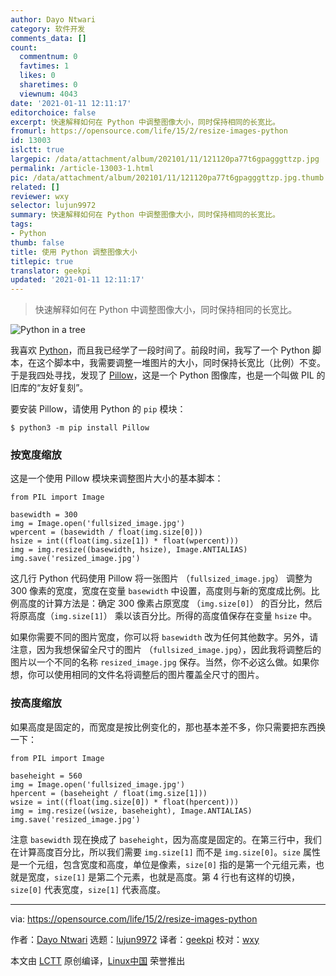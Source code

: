 ```yaml
---
author: Dayo Ntwari
category: 软件开发
comments_data: []
count:
  commentnum: 0
  favtimes: 1
  likes: 0
  sharetimes: 0
  viewnum: 4043
date: '2021-01-11 12:11:17'
editorchoice: false
excerpt: 快速解释如何在 Python 中调整图像大小，同时保持相同的长宽比。
fromurl: https://opensource.com/life/15/2/resize-images-python
id: 13003
islctt: true
largepic: /data/attachment/album/202101/11/121120pa77t6gpagggttzp.jpg
permalink: /article-13003-1.html
pic: /data/attachment/album/202101/11/121120pa77t6gpagggttzp.jpg.thumb.jpg
related: []
reviewer: wxy
selector: lujun9972
summary: 快速解释如何在 Python 中调整图像大小，同时保持相同的长宽比。
tags:
- Python
thumb: false
title: 使用 Python 调整图像大小
titlepic: true
translator: geekpi
updated: '2021-01-11 12:11:17'
---
```



> 
> 快速解释如何在 Python 中调整图像大小，同时保持相同的长宽比。
> 
> 
> 


![Python in a tree](/data/attachment/album/202101/11/121120pa77t6gpagggttzp.jpg "Python in a tree")


我喜欢 [Python](http://python.org/ "Python Programming Language – Official Website")，而且我已经学了一段时间了。前段时间，我写了一个 Python 脚本，在这个脚本中，我需要调整一堆图片的大小，同时保持长宽比（比例）不变。于是我四处寻找，发现了 [Pillow](https://pypi.org/project/Pillow/ "Python Imaging Library")，这是一个 Python 图像库，也是一个叫做 PIL 的旧库的“友好复刻”。


要安装 Pillow，请使用 Python 的 `pip` 模块：



```
$ python3 -m pip install Pillow

```

### 按宽度缩放


这是一个使用 Pillow 模块来调整图片大小的基本脚本：



```
from PIL import Image

basewidth = 300
img = Image.open('fullsized_image.jpg')
wpercent = (basewidth / float(img.size[0]))
hsize = int((float(img.size[1]) * float(wpercent)))
img = img.resize((basewidth, hsize), Image.ANTIALIAS)
img.save('resized_image.jpg')

```

这几行 Python 代码使用 Pillow 将一张图片 （`fullsized_image.jpg`） 调整为 300 像素的宽度，宽度在变量 `basewidth` 中设置，高度则与新的宽度成比例。比例高度的计算方法是：确定 300 像素占原宽度 （`img.size[0]`） 的百分比，然后将原高度（`img.size[1]`） 乘以该百分比。所得的高度值保存在变量 `hsize` 中。


如果你需要不同的图片宽度，你可以将 `basewidth` 改为任何其他数字。另外，请注意，因为我想保留全尺寸的图片 （`fullsized_image.jpg`），因此我将调整后的图片以一个不同的名称 `resized_image.jpg` 保存。当然，你不必这么做。如果你想，你可以使用相同的文件名将调整后的图片覆盖全尺寸的图片。


### 按高度缩放


如果高度是固定的，而宽度是按比例变化的，那也基本差不多，你只需要把东西换一下：



```
from PIL import Image

baseheight = 560
img = Image.open('fullsized_image.jpg')
hpercent = (baseheight / float(img.size[1]))
wsize = int((float(img.size[0]) * float(hpercent)))
img = img.resize((wsize, baseheight), Image.ANTIALIAS)
img.save('resized_image.jpg')

```

注意 `basewidth` 现在换成了 `baseheight`，因为高度是固定的。在第三行中，我们在计算高度百分比，所以我们需要 `img.size[1]` 而不是 `img.size[0]`。`size` 属性是一个元组，包含宽度和高度，单位是像素，`size[0]` 指的是第一个元组元素，也就是宽度，`size[1]` 是第二个元素，也就是高度。第 4 行也有这样的切换，`size[0]` 代表宽度，`size[1]` 代表高度。




---


via: <https://opensource.com/life/15/2/resize-images-python>


作者：[Dayo Ntwari](https://opensource.com/users/dayontwari) 选题：[lujun9972](https://github.com/lujun9972) 译者：[geekpi](https://github.com/geekpi) 校对：[wxy](https://github.com/wxy)


本文由 [LCTT](https://github.com/LCTT/TranslateProject) 原创编译，[Linux中国](https://linux.cn/) 荣誉推出